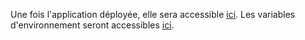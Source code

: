 Une fois l'application déployée, elle sera accessible [ici]({{webApplicationUrl}}).
Les variables d'environnement seront accessibles [ici](https://dashboard.scalingo.com/apps/osc-fr1/pix-lcms-review-{{pullRequestId}}/environment).
